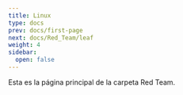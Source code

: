 ```yaml
---
title: Linux
type: docs
prev: docs/first-page
next: docs/Red_Team/leaf
weight: 4
sidebar:
  open: false
---
```


Esta es la página principal de la carpeta Red Team.
